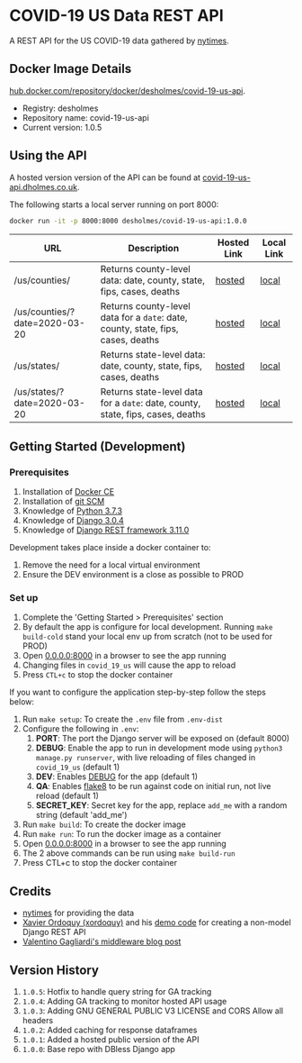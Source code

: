 # COVID-19 US Data REST API

A REST API for the US COVID-19 data gathered by [nytimes](https://github.com/nytimes/covid-19-data).

## Docker Image Details

[hub.docker.com/repository/docker/desholmes/covid-19-us-api](https://hub.docker.com/repository/docker/desholmes/covid-19-us-api).

* Registry: desholmes
* Repository name: covid-19-us-api
* Current version: 1.0.5

## Using the API

A hosted version version of the API can be found at [covid-19-us-api.dholmes.co.uk](https://covid-19-us-api.dholmes.co.uk).

The following starts a local server running on port 8000:

```bash
docker run -it -p 8000:8000 desholmes/covid-19-us-api:1.0.0
```

| URL | Description | Hosted Link | Local Link |
| --- | --- | --- | --- |
| /us/counties/ | Returns county-level data: date, county, state, fips, cases, deaths | [hosted](https://covid-19-us-api.dholmes.co.uk/us/counties/) | [local](http://0.0.0.0:8000/us/counties/) |
| /us/counties/?date=2020-03-20 | Returns county-level data for a `date`: date, county, state, fips, cases, deaths | [hosted](https://covid-19-us-api.dholmes.co.uk/us/counties/?date=2020-03-20) | [local](http://0.0.0.0:8000/us/counties/?date=2020-03-20) |
| /us/states/ | Returns state-level data: date, county, state, fips, cases, deaths | [hosted](https://covid-19-us-api.dholmes.co.uk/us/states/) | [local](http://0.0.0.0:8000/us/states/) |
| /us/states/?date=2020-03-20 | Returns  state-level data for a `date`: date, county, state, fips, cases, deaths | [hosted](https://covid-19-us-api.dholmes.co.uk/us/states/?date=2020-03-20) |[local](http://0.0.0.0:8000/us/states/?date=2020-03-20) |

## Getting Started (Development)

### Prerequisites

1. Installation of [Docker CE](https://store.docker.com/search?type=edition&offering=community)
1. Installation of [git SCM](https://git-scm.com/downloads)
1. Knowledge of [Python 3.7.3](https://www.python.org/downloads/)
1. Knowledge of [Django 3.0.4](https://www.djangoproject.com/)
1. Knowledge of [Django REST framework 3.11.0](https://www.django-rest-framework.org/)

Development takes place inside a docker container to:

1. Remove the need for a local virtual environment
1. Ensure the DEV environment is a close as possible to PROD

### Set up

1. Complete the 'Getting Started > Prerequisites' section
1. By default the app is configure for local development. Running `make build-cold` stand your local env up from scratch (not to be used for PROD)
1. Open [0.0.0.0:8000](http://0.0.0.0:8000/) in a browser to see the app running
1. Changing files in `covid_19_us` will cause the app to reload
1. Press `CTL+c` to stop the docker container

If you want to configure the application step-by-step follow the steps below:

1. Run `make setup`: To create the `.env` file from `.env-dist`
1. Configure the following in `.env`:
    1. **PORT**: The port the Django server will be exposed on (default 8000)
    1. **DEBUG**: Enable the app to run in development mode using `python3 manage.py runserver`, with live reloading of files changed in `covid_19_us` (default 1)
    1. **DEV**: Enables [DEBUG](https://docs.djangoproject.com/en/3.0/howto/deployment/checklist/) for the app (default 1)
    1. **QA**: Enables [flake8](https://pypi.org/project/flake8/) to be run against code on initial run, not live reload (default 1)
    1. **SECRET_KEY**: Secret key for the app, replace `add_me` with a random string (default 'add_me')
1. Run `make build`: To create the docker image
1. Run `make run`: To run the docker image as a container
1. Open [0.0.0.0:8000](http://0.0.0.0:8000/) in a browser to see the app running
1. The 2 above commands can be run using `make build-run`
1. Press CTL+c to stop the docker container

## Credits

* [nytimes](https://github.com/nytimes/covid-19-data) for providing the data
* [Xavier Ordoquy (xordoquy)](https://medium.com/django-rest-framework/django-rest-framework-viewset-when-you-don-t-have-a-model-335a0490ba6f) and his [demo code](https://github.com/linovia/drf-demo) for creating a non-model Django REST API
* [Valentino Gagliardi's middleware blog post](https://www.valentinog.com/blog/django-middleware/)

## Version History

1. `1.0.5`: Hotfix to handle query string for GA tracking
1. `1.0.4`: Adding GA tracking to monitor hosted API usage
1. `1.0.3`: Adding GNU GENERAL PUBLIC V3 LICENSE and CORS Allow all headers
1. `1.0.2`: Added caching for response dataframes
1. `1.0.1`: Added a hosted public version of the API
1. `1.0.0`: Base repo with DBless Django app
